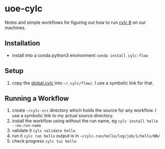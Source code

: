 uoe-cylc
========
Notes and simple workflows for figuring out how to run [cylc 8](https://cylc.github.io/cylc-doc/latest/html/index.html) on our machines.

Installation
------------
 * install into a conda python3 environment 
 ```conda install cylc-flow```
 
Setup
-----
1. copy the [global.cylc](global.cylc) into `~/.cylc/flow/`. I use a symbolic link for that.

Running a Workflow
------------------
 1. create `~/cylc-src` directory which holds the source for any workflow. I use a symbolic link to my actual source directory.
 2. install the workflow using without the run name, eg
 ```cylc install hello --no-run-name```
 3. validate it
 ```cylc validate hello```
 4. run it
  ```cylc run hello```
  output is in `~/cylc-run/hello/log/job/1/hello/NN/`
 5. check progress ```cylc tui hello```
  
